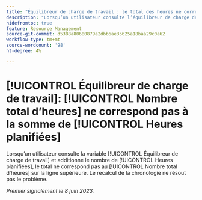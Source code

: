 ```yaml
---
title: "Équilibreur de charge de travail : le total des heures ne correspond pas à la somme des heures planifiées"
description: "Lorsqu’un utilisateur consulte l’équilibreur de charge de travail et additionne le nombre d’heures planifiées, le total ne correspond pas au nombre total d’heures dans la ligne supérieure. Le recalcul de la chronologie ne résout pas le problème."
hidefromtoc: true
feature: Resource Management
source-git-commit: d5388a80680879a2dbb6ae35625a18baa29c0a62
workflow-type: tm+mt
source-wordcount: '98'
ht-degree: 4%

---
```



# [!UICONTROL Équilibreur de charge de travail]: [!UICONTROL Nombre total d’heures] ne correspond pas à la somme de [!UICONTROL Heures planifiées]

Lorsqu’un utilisateur consulte la variable [!UICONTROL Équilibreur de charge de travail] et additionne le nombre de [!UICONTROL Heures planifiées], le total ne correspond pas au [!UICONTROL Nombre total d’heures] sur la ligne supérieure. Le recalcul de la chronologie ne résout pas le problème.

_Premier signalement le 8 juin 2023._

